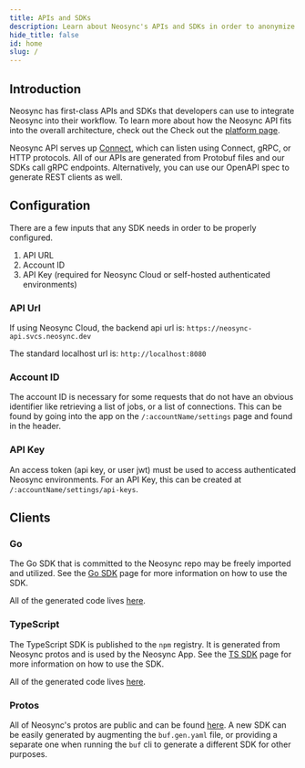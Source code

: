 ```yaml
---
title: APIs and SDKs
description: Learn about Neosync's APIs and SDKs in order to anonymize data and generate synthetic data
hide_title: false
id: home
slug: /
---
```


## Introduction

Neosync has first-class APIs and SDKs that developers can use to integrate Neosync into their workflow. To learn more about how the Neosync API fits into the overall architecture, check out the Check out the [platform page](/platform).

Neosync API serves up [Connect](https://github.com/connectrpc), which can listen using Connect, gRPC, or HTTP protocols. All of our APIs are generated from Protobuf files and our SDKs call gRPC endpoints. Alternatively, you can use our OpenAPI spec to generate REST clients as well.

## Configuration

There are a few inputs that any SDK needs in order to be properly configured.

1. API URL
2. Account ID
3. API Key (required for Neosync Cloud or self-hosted authenticated environments)

### API Url

If using Neosync Cloud, the backend api url is: `https://neosync-api.svcs.neosync.dev`

The standard localhost url is: `http://localhost:8080`

### Account ID

The account ID is necessary for some requests that do not have an obvious identifier like retrieving a list of jobs, or a list of connections.
This can be found by going into the app on the `/:accountName/settings` page and found in the header.

### API Key

An access token (api key, or user jwt) must be used to access authenticated Neosync environments.
For an API Key, this can be created at `/:accountName/settings/api-keys`.

## Clients

### Go

The Go SDK that is committed to the Neosync repo may be freely imported and utilized.
See the [Go SDK](./go.md) page for more information on how to use the SDK.

All of the generated code lives [here](https://github.com/nucleuscloud/neosync/tree/main/backend/gen/go/protos/mgmt/v1alpha1).

### TypeScript

The TypeScript SDK is published to the `npm` registry. It is generated from Neosync protos and is used by the Neosync App.
See the [TS SDK](./typescript.md) page for more information on how to use the SDK.

All of the generated code lives [here](https://github.com/nucleuscloud/neosync/tree/main/frontend/packages/sdk).

### Protos

All of Neosync's protos are public and can be found [here](https://github.com/nucleuscloud/neosync/tree/main/backend/protos).
A new SDK can be easily generated by augmenting the `buf.gen.yaml` file, or providing a separate one when running the `buf` cli to generate a different SDK for other purposes.
